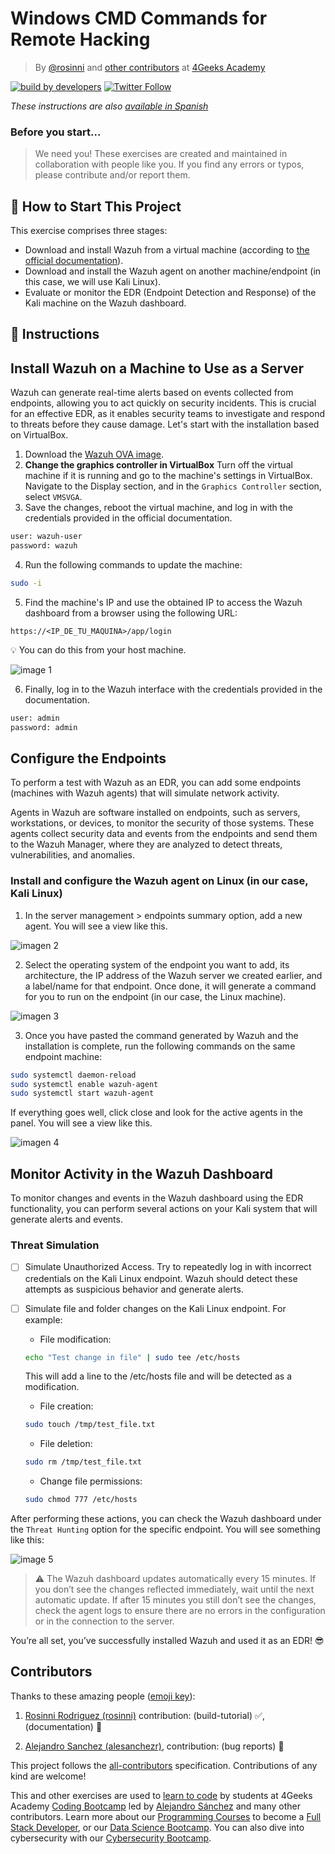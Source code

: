 # Windows CMD Commands for Remote Hacking
<!-- hide -->

> By [@rosinni](https://github.com/rosinni) and [other contributors](https://github.com/breatheco-de/wazuh-configuration-as-edr/graphs/contributors) at [4Geeks Academy](https://4geeksacademy.co/)

[![build by developers](https://img.shields.io/badge/build_by-Developers-blue)](https://4geeks.com)
[![Twitter Follow](https://img.shields.io/twitter/follow/4geeksacademy?style=social&logo=twitter)](https://twitter.com/4geeksacademy)

*These instructions are also [available in Spanish](https://github.com/breatheco-de/wazuh-configuration-as-edr/blob/main/README.es.md)*
<!-- endhide -->

### Before you start...

> We need you! These exercises are created and maintained in collaboration with people like you. If you find any errors or typos, please contribute and/or report them.

## 🌱 How to Start This Project

This exercise comprises three stages:

- Download and install Wazuh from a virtual machine (according to [the official documentation](https://documentation.wazuh.com/current/index.html)).
- Download and install the Wazuh agent on another machine/endpoint (in this case, we will use Kali Linux).
- Evaluate or monitor the EDR (Endpoint Detection and Response) of the Kali machine on the Wazuh dashboard.

## 📝 Instructions

## Install Wazuh on a Machine to Use as a Server

Wazuh can generate real-time alerts based on events collected from endpoints, allowing you to act quickly on security incidents. This is crucial for an effective EDR, as it enables security teams to investigate and respond to threats before they cause damage. Let's start with the installation based on VirtualBox.

1. Download the [Wazuh OVA image](https://documentation.wazuh.com/current/deployment-options/virtual-machine/virtual-machine.html#access-the-wazuh-dashboard).
2. **Change the graphics controller in VirtualBox** Turn off the virtual machine if it is running and go to the machine's settings in VirtualBox. Navigate to the Display section, and in the `Graphics Controller` section, select `VMSVGA`.
3. Save the changes, reboot the virtual machine, and log in with the credentials provided in the official documentation.

```bash
user: wazuh-user
password: wazuh
```

4. Run the following commands to update the machine:

```bash
sudo -i
```

5. Find the machine's IP and use the obtained IP to access the Wazuh dashboard from a browser using the following URL:

```url
https://<IP_DE_TU_MAQUINA>/app/login
```

💡 You can do this from your host machine.

![image 1](assets/wazuh-login.png)

6. Finally, log in to the Wazuh interface with the credentials provided in the documentation.

```bash
user: admin
password: admin
```

## Configure the Endpoints

To perform a test with Wazuh as an EDR, you can add some endpoints (machines with Wazuh agents) that will simulate network activity.

Agents in Wazuh are software installed on endpoints, such as servers, workstations, or devices, to monitor the security of those systems. These agents collect security data and events from the endpoints and send them to the Wazuh Manager, where they are analyzed to detect threats, vulnerabilities, and anomalies.

### Install and configure the Wazuh agent on Linux (in our case, Kali Linux)

1. In the server management > endpoints summary option, add a new agent. You will see a view like this.

![imagen 2](./assets/deploy-agents.png)

2. Select the operating system of the endpoint you want to add, its architecture, the IP address of the Wazuh server we created earlier, and a label/name for that endpoint. Once done, it will generate a command for you to run on the endpoint (in our case, the Linux machine).

![imagen 3](assets/command-install-wazuh-agent.png)

3. Once you have pasted the command generated by Wazuh and the installation is complete, run the following commands on the same endpoint machine:

```bash
sudo systemctl daemon-reload
sudo systemctl enable wazuh-agent
sudo systemctl start wazuh-agent
```

If everything goes well, click close and look for the active agents in the panel. You will see a view like this.

![imagen 4](./assets/active-agent.png)

## Monitor Activity in the Wazuh Dashboard

To monitor changes and events in the Wazuh dashboard using the EDR functionality, you can perform several actions on your Kali system that will generate alerts and events.

### Threat Simulation

- [ ] Simulate Unauthorized Access. Try to repeatedly log in with incorrect credentials on the Kali Linux endpoint. Wazuh should detect these attempts as suspicious behavior and generate alerts.

- [ ] Simulate file and folder changes on the Kali Linux endpoint. For example:

    - File modification:

    ```bash
    echo "Test change in file" | sudo tee /etc/hosts
    ```
    This will add a line to the /etc/hosts file and will be detected as a modification.

    - File creation:

    ```bash
    sudo touch /tmp/test_file.txt
    ```

    - File deletion:

    ```bash
    sudo rm /tmp/test_file.txt
    ```

    - Change file permissions:

    ```bash
    sudo chmod 777 /etc/hosts
    ```

After performing these actions, you can check the Wazuh dashboard under the `Threat Hunting` option for the specific endpoint. You will see something like this:

![image 5](./assets/monitoring-events.png)

> ⚠ The Wazuh dashboard updates automatically every 15 minutes. If you don’t see the changes reflected immediately, wait until the next automatic update. If after 15 minutes you still don’t see the changes, check the agent logs to ensure there are no errors in the configuration or in the connection to the server.

You’re all set, you’ve successfully installed Wazuh and used it as an EDR! 😎

## Contributors

Thanks to these amazing people ([emoji key](https://github.com/kentcdodds/all-contributors#emoji-key)):

1. [Rosinni Rodriguez (rosinni)](https://github.com/rosinni) contribution: (build-tutorial) ✅, (documentation) 📖
  
2. [Alejandro Sanchez (alesanchezr)](https://github.com/alesanchezr), contribution: (bug reports) 🐛

This project follows the [all-contributors](https://github.com/kentcdodds/all-contributors) specification. Contributions of any kind are welcome!

This and other exercises are used to [learn to code](https://4geeksacademy.com/us/learn-to-code) by students at 4Geeks Academy [Coding Bootcamp](https://4geeksacademy.com/us/coding-bootcamp) led by [Alejandro Sánchez](https://twitter.com/alesanchezr) and many other contributors. Learn more about our [Programming Courses](https://4geeksacademy.com/us/programming-courses) to become a [Full Stack Developer](https://4geeksacademy.com/us/coding-bootcamps/full-stack-developer), or our [Data Science Bootcamp](https://4geeksacademy.com/us/coding-bootcamps/data-science-machine-learning-bootcamp). You can also dive into cybersecurity with our [Cybersecurity Bootcamp](https://4geeksacademy.com/us/coding-bootcamps/cybersecurity-bootcamp).

<!-- endhide -->